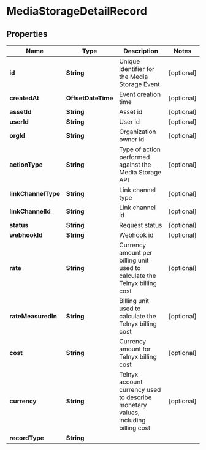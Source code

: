 

# MediaStorageDetailRecord


## Properties

Name | Type | Description | Notes
------------ | ------------- | ------------- | -------------
**id** | **String** | Unique identifier for the Media Storage Event |  [optional]
**createdAt** | **OffsetDateTime** | Event creation time |  [optional]
**assetId** | **String** | Asset id |  [optional]
**userId** | **String** | User id |  [optional]
**orgId** | **String** | Organization owner id |  [optional]
**actionType** | **String** | Type of action performed against the Media Storage API |  [optional]
**linkChannelType** | **String** | Link channel type |  [optional]
**linkChannelId** | **String** | Link channel id |  [optional]
**status** | **String** | Request status |  [optional]
**webhookId** | **String** | Webhook id |  [optional]
**rate** | **String** | Currency amount per billing unit used to calculate the Telnyx billing cost |  [optional]
**rateMeasuredIn** | **String** | Billing unit used to calculate the Telnyx billing cost |  [optional]
**cost** | **String** | Currency amount for Telnyx billing cost |  [optional]
**currency** | **String** | Telnyx account currency used to describe monetary values, including billing cost |  [optional]
**recordType** | **String** |  | 



